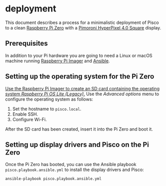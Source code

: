 # deployment

This document describes a process for a minimalistic deployment of Pisco
to a clean [Raspberry Pi Zero](https://www.raspberrypi.com/products/raspberry-pi-zero/)
with a [Pimoroni HyperPixel 4.0 Square](https://shop.pimoroni.com/products/hyperpixel-4-square?variant=30138251477075)
display.


## Prerequisites

In addition to your Pi hardware you are going to need a Linux or macOS machine running
[Raspberry Pi Imager](https://www.raspberrypi.com/software/) and
[Ansible](https://www.ansible.com).


## Setting up the operating system for the Pi Zero

[Use the Raspberry Pi Imager to create an SD card containing the operating system
*Raspberry Pi OS Lite (Legacy)*.](https://www.raspberrypi.com/documentation/computers/getting-started.html#using-raspberry-pi-imager)
Use the *Advanced options* menu to configure the operating system as follows:
1. Set the hostname to `pisco.local`.
2. Enable SSH.
3. Configure Wi-Fi.

After the SD card has been created, insert it into the Pi Zero and boot it.


## Setting up display drivers and Pisco on the Pi Zero

Once the Pi Zero has booted,
you can use the Ansible playbook `pisco.playbook.ansible.yml`
to install the display drivers and Pisco:
```shell
ansible-playbook pisco.playbook.ansible.yml
```

